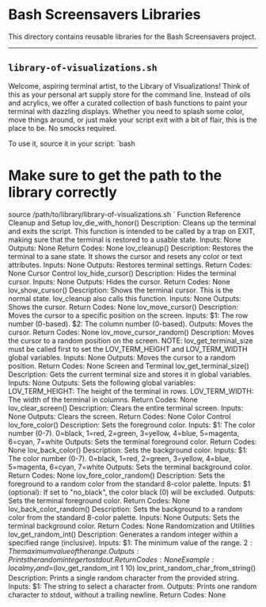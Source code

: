 # Bash Screensavers Libraries

This directory contains reusable libraries for the Bash Screensavers project.

---

## `library-of-visualizations.sh`

Welcome, aspiring terminal artist, to the Library of Visualizations! Think of this as your personal art supply store for the command line. Instead of oils and acrylics, we offer a curated collection of bash functions to paint your terminal with dazzling displays. Whether you need to splash some color, move things around, or just make your script exit with a bit of flair, this is the place to be. No smocks required.

To use it, source it in your script:
`bash
# Make sure to get the path to the library correctly
source /path/to/library/library-of-visualizations.sh
`
Function Reference
Cleanup and Setup
lov_die_with_honor()
Description: Cleans up the terminal and exits the script. This function is intended to be called by a trap on EXIT, making sure that the terminal is restored to a usable state.
Inputs: None
Outputs: None
Return Codes: None
lov_cleanup()
Description: Restores the terminal to a sane state. It shows the cursor and resets any color or text attributes.
Inputs: None
Outputs: Restores terminal settings.
Return Codes: None
Cursor Control
lov_hide_cursor()
Description: Hides the terminal cursor.
Inputs: None
Outputs: Hides the cursor.
Return Codes: None
lov_show_cursor()
Description: Shows the terminal cursor. This is the normal state. lov_cleanup also calls this function.
Inputs: None
Outputs: Shows the cursor.
Return Codes: None
lov_move_cursor()
Description: Moves the cursor to a specific position on the screen.
Inputs:
$1: The row number (0-based).
$2: The column number (0-based).
Outputs: Moves the cursor.
Return Codes: None
lov_move_cursor_random()
Description: Moves the cursor to a random position on the screen. NOTE: lov_get_terminal_size must be called first to set the LOV_TERM_HEIGHT and LOV_TERM_WIDTH global variables.
Inputs: None
Outputs: Moves the cursor to a random position.
Return Codes: None
Screen and Terminal
lov_get_terminal_size()
Description: Gets the current terminal size and stores it in global variables.
Inputs: None
Outputs: Sets the following global variables:
LOV_TERM_HEIGHT: The height of the terminal in rows.
LOV_TERM_WIDTH: The width of the terminal in columns.
Return Codes: None
lov_clear_screen()
Description: Clears the entire terminal screen.
Inputs: None
Outputs: Clears the screen.
Return Codes: None
Color Control
lov_fore_color()
Description: Sets the foreground color.
Inputs:
$1: The color number (0-7). 0=black, 1=red, 2=green, 3=yellow, 4=blue, 5=magenta, 6=cyan, 7=white
Outputs: Sets the terminal foreground color.
Return Codes: None
lov_back_color()
Description: Sets the background color.
Inputs:
$1: The color number (0-7). 0=black, 1=red, 2=green, 3=yellow, 4=blue, 5=magenta, 6=cyan, 7=white
Outputs: Sets the terminal background color.
Return Codes: None
lov_fore_color_random()
Description: Sets the foreground to a random color from the standard 8-color palette.
Inputs:
$1 (optional): If set to "no_black", the color black (0) will be excluded.
Outputs: Sets the terminal foreground color.
Return Codes: None
lov_back_color_random()
Description: Sets the background to a random color from the standard 8-color palette.
Inputs: None
Outputs: Sets the terminal background color.
Return Codes: None
Randomization and Utilities
lov_get_random_int()
Description: Generates a random integer within a specified range (inclusive).
Inputs:
$1: The minimum value of the range.
$2: The maximum value of the range.
Outputs: Prints the random integer to stdout.
Return Codes: None
Example:
local my_rand=$(lov_get_random_int 1 10)
lov_print_random_char_from_string()
Description: Prints a single random character from the provided string.
Inputs:
$1: The string to select a character from.
Outputs: Prints one random character to stdout, without a trailing newline.
Return Codes: None
